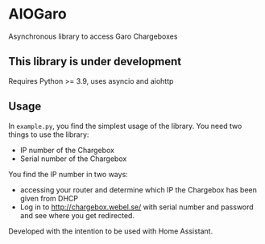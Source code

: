 # AIOGaro
Asynchronous library to access Garo Chargeboxes

## This library is under development
Requires Python >= 3.9, uses asyncio and aiohttp

## Usage
In ``example.py``, you find the simplest usage of the library. You need two things to use the library:
* IP number of the Chargebox
* Serial number of the Chargebox

You find the IP number in two ways:
* accessing your router and determine which IP the Chargebox has been given from DHCP
* Log in to http://chargebox.webel.se/ with serial number and password and see where you get redirected. 

Developed with the intention to be used with Home Assistant.
